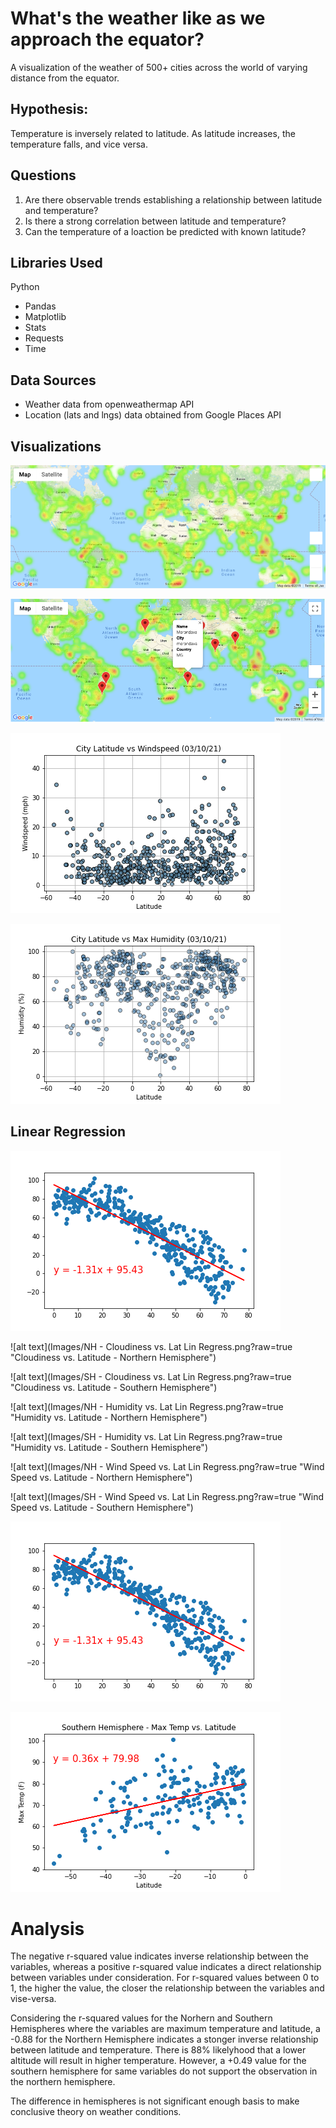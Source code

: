 # What's the weather like as we approach the equator? 
A visualization of the weather of 500+ cities across the world of varying distance from the equator.

## Hypothesis:
 Temperature is inversely related to latitude. As latitude increases, the temperature falls, and vice versa.
 
## Questions
1.  Are there observable trends establishing a relationship between latitude and temperature?
2.  Is there a strong correlation between latitude and temperature?
3.  Can the temperature of a loaction be predicted with known latitude?

## Libraries Used
Python
  * Pandas
  * Matplotlib
  * Stats
  * Requests
  * Time

## Data Sources
* Weather data from openweathermap API
* Location (lats and lngs) data obtained from Google Places API

## Visualizations

![alt text](Images/heatmap.png?raw=true "Heatmap")

![alt text](Images/hotel_map.png?raw=true "Hotel Locations")

![alt text](Images/cloudiness_vs_lat.png?raw=true "Cloudiness vs. Latitude")

![alt text](Images/humidity_vs_lat.png?raw=true "Humidity vs. Latitude")

## Linear Regression

![alt text](Images/lin_regress_max_temp_vs_lat.png?raw=true "Maximum Temperature vs. Latitude")

![alt text](Images/NH - Cloudiness vs. Lat Lin Regress.png?raw=true "Cloudiness vs. Latitude - Northern Hemisphere")

![alt text](Images/SH - Cloudiness vs. Lat Lin Regress.png?raw=true "Cloudiness vs. Latitude - Southern Hemisphere")

![alt text](Images/NH - Humidity vs. Lat Lin Regress.png?raw=true "Humidity vs. Latitude - Northern Hemisphere")

![alt text](Images/SH - Humidity vs. Lat Lin Regress.png?raw=true "Humidity vs. Latitude - Southern Hemisphere")

![alt text](Images/NH - Wind Speed vs. Lat Lin Regress.png?raw=true "Wind Speed vs. Latitude - Northern Hemisphere")

![alt text](Images/SH - Wind Speed vs. Lat Lin Regress.png?raw=true "Wind Speed vs. Latitude - Southern Hemisphere")

![alt text](Images/NH-lin_regress_max_temp_vs_lat.png?raw=true "Temperature vs. Latitude - Northern Hemisphere")

![alt text](Images/SH-lin_regress_max_temp_vs_lat.png?raw=true "Temperature vs. Latitude - Southern Hemisphere")

# Analysis
The negative r-squared value indicates inverse relationship between the variables, whereas a positive r-squared value indicates a direct relationship between variables under consideration.
For r-squared values between 0 to 1, the higher the value, the closer the relationship between the variables and vise-versa. 

Considering the r-squared values for the Norhern and Southern Hemispheres where the variables are maximum temperature and latitude, a -0.88 for the Northern Hemisphere indicates a stonger inverse relationship between latitude and temperature. There is 88% likelyhood that a lower altitude will result in higher temperature. However, a +0.49 value for the southern hemisphere for same variables do not support the observation in the northern hemisphere.

The difference in hemispheres is not significant enough basis to make conclusive theory on weather conditions.
